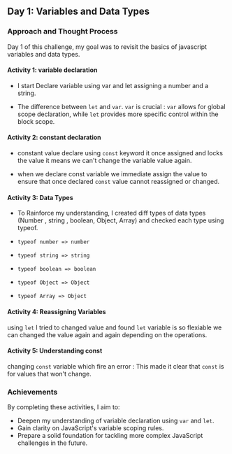 ## Day 1: Variables and Data Types

### Approach and Thought Process

Day 1 of this challenge, my goal was to revisit the basics of javascript variables and data types.

#### Activity 1: variable declaration
* I start Declare variable using var and let assigning a number and a string.

* The difference between `let` and `var`. `var` is crucial : `var` allows for global scope declaration, while `let` provides more specific control within the block scope.

#### Activity 2: constant declaration
* constant value declare using `const` keyword it once assigned and locks the value it means we can't change the variable value again.

* when we declare const variable we immediate assign the value to ensure that once declared `const` value cannot reassigned or changed.

#### Activity 3: Data Types
* To Rainforce my understanding, I created diff types of data types (Number , string , boolean, Object, Array) and checked each type using typeof.

* `typeof number => number`
* `typeof string => string`
* `typeof boolean => boolean`
* `typeof Object => Object`
* `typeof Array => Object`

#### Activity 4: Reassigning Variables

using `let` I tried to changed value and found `let` variable is so flexiable we can changed the value again and again depending on the operations.

#### Activity 5: Understanding const

changing `const` variable which fire an error : This made it clear that `const` is for values that won't change.

### Achievements

By completing these activities, I aim to:
- Deepen my understanding of variable declaration using `var` and `let`.
- Gain clarity on JavaScript's variable scoping rules.
- Prepare a solid foundation for tackling more complex JavaScript challenges in the future.